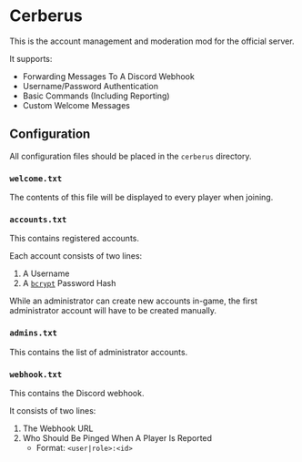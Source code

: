 # Cerberus
This is the account management and moderation mod for the official server.

It supports:
* Forwarding Messages To A Discord Webhook
* Username/Password Authentication
* Basic Commands (Including Reporting)
* Custom Welcome Messages

## Configuration
All configuration files should be placed in the `cerberus` directory.

### `welcome.txt`
The contents of this file will be displayed to every player when joining.

### `accounts.txt`
This contains registered accounts.

Each account consists of two lines:
1. A Username
2. A [`bcrypt`](https://en.wikipedia.org/wiki/Bcrypt?useskin=vector) Password Hash

While an administrator can create new accounts in-game,
the first administrator account will have to be created manually.

### `admins.txt`
This contains the list of administrator accounts.

### `webhook.txt`
This contains the Discord webhook.

It consists of two lines:
1. The Webhook URL
2. Who Should Be Pinged When A Player Is Reported
   * Format: `<user|role>:<id>`